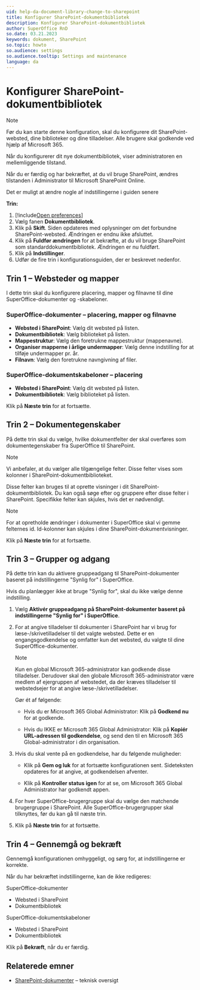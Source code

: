 ```yaml
---
uid: help-da-document-library-change-to-sharepoint
title: Konfigurer SharePoint-dokumentbibliotek
description: Konfigurer SharePoint-dokumentbibliotek
author: SuperOffice RnD
so.date: 03.21.2023
keywords: dokument, SharePoint
so.topic: howto
so.audience: settings
so.audience.tooltip: Settings and maintenance
language: da
---
```


# Konfigurer SharePoint-dokumentbibliotek

> [!NOTE]
> Før du kan starte denne konfiguration, skal du konfigurere dit SharePoint-websted, dine biblioteker og dine tilladelser. Alle brugere skal godkende ved hjælp af Microsoft 365.

Når du konfigurerer dit nye dokumentbibliotek, viser administratoren en mellemliggende tilstand.

Når du er færdig og har bekræftet, at du vil bruge SharePoint, ændres tilstanden i Administrator til Microsoft SharePoint Online.

Det er muligt at ændre nogle af indstillingerne i guiden senere

**Trin:**

1. [!include[Open preferences](../includes/open-preferences.md)]
2. Vælg fanen **Dokumentbibliotek**.
3. Klik på **Skift**. Siden opdateres med oplysninger om det forbundne SharePoint-websted. Ændringen er endnu ikke afsluttet.
4. Klik på **Fuldfør ændringen** for at bekræfte, at du vil bruge SharePoint som standarddokumentbibliotek. Ændringen er nu fuldført.
5. Klik på **Indstillinger**.
6. Udfør de fire trin i konfigurationsguiden, der er beskrevet nedenfor.

## Trin 1 – Websteder og mapper

I dette trin skal du konfigurere placering, mapper og filnavne til dine SuperOffice-dokumenter og -skabeloner.

### SuperOffice-dokumenter – placering, mapper og filnavne

* **Websted i SharePoint**: Vælg dit websted på listen.
* **Dokumentbibliotek**: Vælg biblioteket på listen.
* **Mappestruktur**: Vælg den foretrukne mappestruktur (mappenavne).
* **Organiser mapperne i årlige undermapper**: Vælg denne indstilling for at tilføje undermapper pr. år.
* **Filnavn**: Vælg den foretrukne navngivning af filer.

### SuperOffice-dokumentskabeloner – placering

* **Websted i SharePoint**: Vælg dit websted på listen.
* **Dokumentbibliotek**: Vælg biblioteket på listen.

Klik på **Næste trin** for at fortsætte.

## Trin 2 – Dokumentegenskaber

På dette trin skal du vælge, hvilke dokumentfelter der skal overføres som dokumentegenskaber fra SuperOffice til SharePoint.

> [!NOTE]
> Vi anbefaler, at du vælger alle tilgængelige felter. Disse felter vises som kolonner i SharePoint-dokumentbiblioteket.

Disse felter kan bruges til at oprette visninger i dit SharePoint-dokumentbibliotek. Du kan også søge efter og gruppere efter disse felter i SharePoint. Specifikke felter kan skjules, hvis det er nødvendigt.

> [!NOTE]
> For at opretholde ændringer i dokumenter i SuperOffice skal vi gemme felternes id. Id-kolonner kan skjules i dine SharePoint-dokumentvisninger.

Klik på **Næste trin** for at fortsætte.

## Trin 3 – Grupper og adgang

På dette trin kan du aktivere gruppeadgang til SharePoint-dokumenter baseret på indstillingerne "Synlig for" i SuperOffice.

Hvis du planlægger ikke at bruge "Synlig for", skal du ikke vælge denne indstilling.

1. Vælg **Aktivér gruppeadgang på SharePoint-dokumenter baseret på indstillingerne "Synlig for" i SuperOffice**.

2. For at angive tilladelser til dokumenter i SharePoint har vi brug for læse-/skrivetilladelser til det valgte websted. Dette er en engangsgodkendelse og omfatter kun det websted, du valgte til dine SuperOffice-dokumenter.

    > [!NOTE]
    > Kun en global Microsoft 365-administrator kan godkende disse tilladelser. Derudover skal den globale Microsoft 365-administrator være medlem af ejergruppen af webstedet, da der kræves tilladelser til webstedsejer for at angive læse-/skrivetilladelser.

    Gør ét af følgende:

    * Hvis du er Microsoft 365 Global Administrator: Klik på **Godkend nu** for at godkende.

    * Hvis du IKKE er Microsoft 365 Global Administrator: Klik på **Kopiér URL-adressen til godkendelse**, og send den til en Microsoft 365 Global-administrator i din organisation.

3. Hvis du skal vente på en godkendelse, har du følgende muligheder:

    * Klik på **Gem og luk** for at fortsætte konfigurationen sent. Sideteksten opdateres for at angive, at godkendelsen afventer.

    * Klik på **Kontroller status igen** for at se, om Microsoft 365 Global Administrator har godkendt appen.

4. For hver SuperOffice-brugergruppe skal du vælge den matchende brugergruppe i SharePoint. Alle SuperOffice-brugergrupper skal tilknyttes, før du kan gå til næste trin.

5. Klik på **Næste trin** for at fortsætte.

## Trin 4 – Gennemgå og bekræft

Gennemgå konfigurationen omhyggeligt, og sørg for, at indstillingerne er korrekte.

Når du har bekræftet indstillingerne, kan de ikke redigeres:

SuperOffice-dokumenter

* Websted i SharePoint
* Dokumentbibliotek

SuperOffice-dokumentskabeloner

* Websted i SharePoint
* Dokumentbibliotek

Klik på **Bekræft**, når du er færdig.

## Relaterede emner

* [SharePoint-dokumenter][1] – teknisk oversigt

<!-- Referenced links -->
[1]:https://docs.superoffice.com/en/document/cloud/sharepoint-documents/index.html

<!-- Referenced images -->
